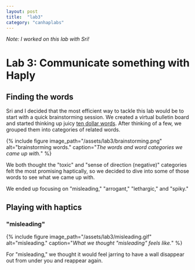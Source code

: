 ```yaml
---
layout: post
title:  "lab3"
category: "canhaplabs"
---
```


*Note: I worked on this lab with Sri!*

# Lab 3: Communicate something with Haply

## Finding the words

Sri and I decided that the most efficient way to tackle this lab would be to start with a quick brainstorming session. We created a virtual bulletin board and started thinking up juicy [ten dollar words](https://en.wiktionary.org/wiki/ten-dollar_word#English). After thinking of a few, we grouped them into categories of related words.

{% include figure image_path="/assets/lab3/brainstorming.png" alt="brainstorming words." caption="_The words and word categories we came up with._" %}

We both thought the "toxic" and "sense of direction (negative)" categories felt the most promising haptically, so we decided to dive into some of those words to see what we came up with.

We ended up focusing on "misleading," "arrogant," "lethargic," and "spiky."

## Playing with haptics

### "misleading"

{% include figure image_path="/assets/lab3/misleading.gif" alt="misleading." caption="_What we thought "misleading" feels like._" %}

For "misleading," we thought it would feel jarring to have a wall disappear out from under you and reappear again. 